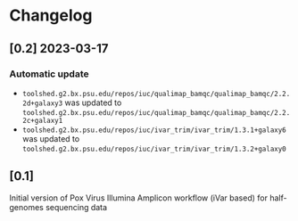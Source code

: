 # Changelog

## [0.2] 2023-03-17

### Automatic update
- `toolshed.g2.bx.psu.edu/repos/iuc/qualimap_bamqc/qualimap_bamqc/2.2.2d+galaxy3` was updated to `toolshed.g2.bx.psu.edu/repos/iuc/qualimap_bamqc/qualimap_bamqc/2.2.2c+galaxy1`
- `toolshed.g2.bx.psu.edu/repos/iuc/ivar_trim/ivar_trim/1.3.1+galaxy6` was updated to `toolshed.g2.bx.psu.edu/repos/iuc/ivar_trim/ivar_trim/1.3.2+galaxy0`

## [0.1]

Initial version of Pox Virus Illumina Amplicon workflow (iVar based) for half-genomes sequencing data